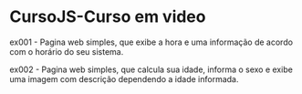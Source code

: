 # CursoJS-Curso em video

ex001 - Pagina web simples, que exibe a hora e uma informação de acordo com o horário do seu sistema.

ex002 - Pagina web simples, que calcula sua idade, informa o sexo e exibe uma imagem com descrição dependendo a idade informada.

